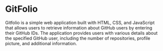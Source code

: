# GitFolio
Gitfolio is a simple web application built with HTML, CSS, and JavaScript that allows users to retrieve information about GitHub users by entering their GitHub IDs. The application provides users with various details about the specified GitHub user, including the number of repositories, profile picture, and additional information.
